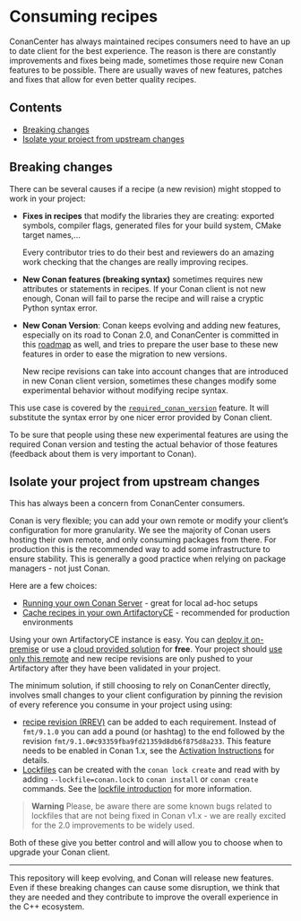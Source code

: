 # Consuming recipes

ConanCenter has always maintained recipes consumers need to have an up to date client for the best experience.
The reason is there are constantly improvements and fixes being made, sometimes those require new Conan features
to be possible. There are usually waves of new features, patches and fixes that allow for even better quality recipes.

<!-- toc -->
## Contents

  * [Breaking changes](#breaking-changes)
  * [Isolate your project from upstream changes](#isolate-your-project-from-upstream-changes)<!-- endToc -->

## Breaking changes

There can be several causes if a recipe (a new revision) might stopped to work in your project:

- **Fixes in recipes** that modify the libraries they are creating: exported symbols,
   compiler flags, generated files for your build system, CMake target names,...

   Every contributor tries to do their best and reviewers do an amazing work checking that the
   changes are really improving recipes.
- **New Conan features (breaking syntax)** sometimes requires new attributes or statements in recipes.
    If your Conan client is not new enough,
   Conan will fail to parse the recipe and will raise a cryptic Python syntax error.

- **New Conan Version**: Conan keeps evolving and adding new features, especially on its road to Conan 2.0,
   and ConanCenter is committed in this [roadmap](v2_roadmap.md) as well, and tries to prepare the user base to these
   new features in order to ease the migration to new versions.

   New recipe revisions can take into account changes that are introduced in new Conan client
   version, sometimes these changes modify some experimental behavior without modifying recipe syntax.

This use case is covered by the [`required_conan_version`](https://docs.conan.io/en/latest/reference/conanfile/other.html?highlight=required_conan_version#requiring-a-conan-version-for-the-recipe) feature. It will
substitute the syntax error by one nicer error provided by Conan client.

To be sure that people using these new experimental features are using the required Conan version and testing the actual behavior
of those features (feedback about them is very important to Conan).

## Isolate your project from upstream changes

This has always been a concern from ConanCenter consumers.

Conan is very flexible; you can add your own remote or modify your client’s configuration for more granularity. We see the majority of Conan users hosting their own remote, and only consuming packages from there. For production this is the recommended way to add some infrastructure to ensure stability. This is generally a good practice when relying on package managers - not just Conan.

Here are a few choices:

- [Running your own Conan Server](https://docs.conan.io/en/latest/uploading_packages/running_your_server.html) - great for local ad-hoc setups
- [Cache recipes in your own ArtifactoryCE](https://docs.conan.io/en/latest/uploading_packages/using_artifactory.html) - recommended for production environments

Using your own ArtifactoryCE instance is easy. You can [deploy it on-premise](https://conan.io/downloads.html) or use a
[cloud provided solution](https://jfrog.com/community/start-free) for **free**. Your project should
[use only this remote](https://docs.conan.io/en/latest/reference/commands/misc/remote.html?highlight=add%20new) and new recipe
revisions are only pushed to your Artifactory after they have been validated in your project.

The minimum solution, if still choosing to rely on ConanCenter directly, involves small changes to your client configuration by pinning the revision of every reference you consume in your project using using:

- [recipe revision (RREV)](https://docs.conan.io/en/latest/versioning/revisions.html) can be added to each requirement.
  Instead of `fmt/9.1.0` you can add a pound (or hashtag) to the end followed by the revision `fmt/9.1.0#c93359fba9fd21359d8db6f875d8a233`.
  This feature needs to be enabled in Conan 1.x, see the [Activation Instructions](https://docs.conan.io/en/latest/versioning/revisions.html#how-to-activate-the-revisions) for details.
- [Lockfiles](https://docs.conan.io/en/latest/versioning/lockfiles.html) can be created with the `conan lock create` and read with by
  adding `--lockfile=conan.lock` to `conan install` or `conan create` commands. See the [lockfile introduction](https://docs.conan.io/en/latest/versioning/lockfiles/introduction.html#) for more information.

> **Warning** Please, be aware there are some known bugs related to lockfiles that are not being fixed in Conan v1.x - we are really excited for the 2.0 improvements to be widely used.

Both of these give you better control and will allow you to choose when to upgrade your Conan client.

---

This repository will keep evolving, and Conan will release new features. Even if these breaking
changes can cause some disruption, we think that they are needed and they contribute
to improve the overall experience in the C++ ecosystem.
